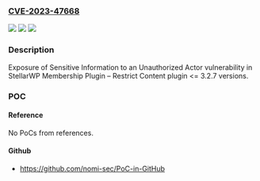 ### [CVE-2023-47668](https://cve.mitre.org/cgi-bin/cvename.cgi?name=CVE-2023-47668)
![](https://img.shields.io/static/v1?label=Product&message=Membership%20Plugin%20%E2%80%93%20Restrict%20Content&color=blue)
![](https://img.shields.io/static/v1?label=Version&message=n%2Fa&color=blue)
![](https://img.shields.io/static/v1?label=Vulnerability&message=CWE-200%20Exposure%20of%20Sensitive%20Information%20to%20an%20Unauthorized%20Actor&color=brighgreen)

### Description

Exposure of Sensitive Information to an Unauthorized Actor vulnerability in StellarWP Membership Plugin – Restrict Content plugin <= 3.2.7 versions.

### POC

#### Reference
No PoCs from references.

#### Github
- https://github.com/nomi-sec/PoC-in-GitHub


